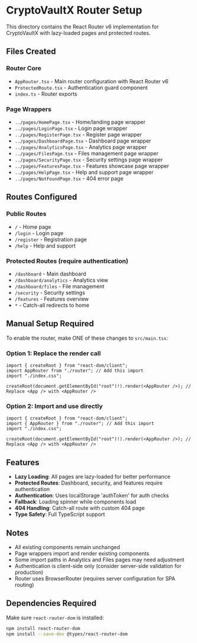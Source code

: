 # CryptoVaultX Router Setup

This directory contains the React Router v6 implementation for CryptoVaultX with lazy-loaded pages and protected routes.

## Files Created

### Router Core
- `AppRouter.tsx` - Main router configuration with React Router v6
- `ProtectedRoute.tsx` - Authentication guard component
- `index.ts` - Router exports

### Page Wrappers
- `../pages/HomePage.tsx` - Home/landing page wrapper
- `../pages/LoginPage.tsx` - Login page wrapper  
- `../pages/RegisterPage.tsx` - Register page wrapper
- `../pages/DashboardPage.tsx` - Dashboard page wrapper
- `../pages/AnalyticsPage.tsx` - Analytics page wrapper
- `../pages/FilesPage.tsx` - Files management page wrapper
- `../pages/SecurityPage.tsx` - Security settings page wrapper
- `../pages/FeaturesPage.tsx` - Features showcase page wrapper
- `../pages/HelpPage.tsx` - Help and support page wrapper
- `../pages/NotFoundPage.tsx` - 404 error page

## Routes Configured

### Public Routes
- `/` - Home page
- `/login` - Login page
- `/register` - Registration page
- `/help` - Help and support

### Protected Routes (require authentication)
- `/dashboard` - Main dashboard
- `/dashboard/analytics` - Analytics view
- `/dashboard/files` - File management
- `/security` - Security settings
- `/features` - Features overview
- `*` - Catch-all redirects to home

## Manual Setup Required

To enable the router, make ONE of these changes to `src/main.tsx`:

### Option 1: Replace the render call
```tsx
import { createRoot } from "react-dom/client";
import AppRouter from "./router"; // Add this import
import "./index.css";

createRoot(document.getElementById("root")!).render(<AppRouter />); // Replace <App /> with <AppRouter />
```

### Option 2: Import and use directly
```tsx
import { createRoot } from "react-dom/client";
import { AppRouter } from "./router"; // Add this import
import "./index.css";

createRoot(document.getElementById("root")!).render(<AppRouter />); // Replace <App /> with <AppRouter />
```

## Features

- **Lazy Loading**: All pages are lazy-loaded for better performance
- **Protected Routes**: Dashboard, security, and features require authentication
- **Authentication**: Uses localStorage 'authToken' for auth checks
- **Fallback**: Loading spinner while components load
- **404 Handling**: Catch-all route with custom 404 page
- **Type Safety**: Full TypeScript support

## Notes

- All existing components remain unchanged
- Page wrappers import and render existing components
- Some import paths in Analytics and Files pages may need adjustment
- Authentication is client-side only (consider server-side validation for production)
- Router uses BrowserRouter (requires server configuration for SPA routing)

## Dependencies Required

Make sure `react-router-dom` is installed:
```bash
npm install react-router-dom
npm install --save-dev @types/react-router-dom
```
